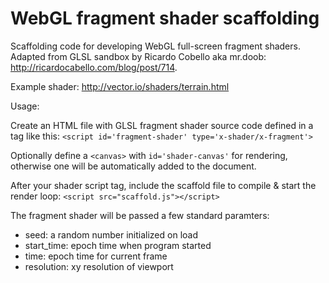 WebGL fragment shader scaffolding
================================

Scaffolding code for developing WebGL full-screen fragment shaders. Adapted from GLSL sandbox by Ricardo Cobello aka mr.doob: http://ricardocabello.com/blog/post/714.

Example shader: http://vector.io/shaders/terrain.html

Usage:

Create an HTML file with GLSL fragment shader source code defined in a tag like this:
```<script id='fragment-shader' type='x-shader/x-fragment'>```

Optionally define a ```<canvas>``` with ```id='shader-canvas'``` for rendering, otherwise one will be automatically added to the document.

After your shader script tag, include the scaffold file to compile & start the render loop:
```<script src="scaffold.js"></script>```

The fragment shader will be passed a few standard paramters:
- seed: a random number initialized on load
- start_time: epoch time when program started
- time: epoch time for current frame
- resolution: xy resolution of viewport
